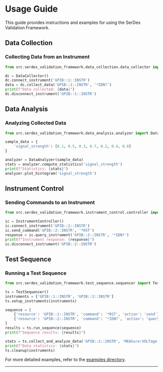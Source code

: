 # Usage Guide

This guide provides instructions and examples for using the SerDes Validation Framework.

## Data Collection

### Collecting Data from an Instrument

```python
from src.serdes_validation_framework.data_collection.data_collector import DataCollector

dc = DataCollector()
dc.connect_instrument('GPIB::1::INSTR')
data = dc.collect_data('GPIB::1::INSTR', '*IDN?')
print(f"Data collected: {data}")
dc.disconnect_instrument('GPIB::1::INSTR')
```

## Data Analysis

### Analyzing Collected Data

```python
from src.serdes_validation_framework.data_analysis.analyzer import DataAnalyzer

sample_data = {
    'signal_strength': [0.1, 0.5, 0.3, 0.7, 0.2, 0.4, 0.8]
}

analyzer = DataAnalyzer(sample_data)
stats = analyzer.compute_statistics('signal_strength')
print(f"Statistics: {stats}")
analyzer.plot_histogram('signal_strength')
```

## Instrument Control

### Sending Commands to an Instrument

```python
from src.serdes_validation_framework.instrument_control.controller import InstrumentController

ic = InstrumentController()
ic.connect_instrument('GPIB::2::INSTR')
ic.send_command('GPIB::2::INSTR', '*RST')
response = ic.query_instrument('GPIB::2::INSTR', '*IDN?')
print(f"Instrument response: {response}")
ic.disconnect_instrument('GPIB::2::INSTR')
```

## Test Sequence

### Running a Test Sequence

```python
from src.serdes_validation_framework.test_sequence.sequencer import TestSequencer

ts = TestSequencer()
instruments = ['GPIB::1::INSTR', 'GPIB::2::INSTR']
ts.setup_instruments(instruments)

sequence = [
    {'resource': 'GPIB::1::INSTR', 'command': '*RST', 'action': 'send'},
    {'resource': 'GPIB::2::INSTR', 'command': '*IDN?', 'action': 'query'}
]
results = ts.run_sequence(sequence)
print(f"Sequence results: {results}")

stats = ts.collect_and_analyze_data('GPIB::2::INSTR', 'MEASure:VOLTage:DC?', 'voltage')
print(f"Data statistics: {stats}")
ts.cleanup(instruments)
```

For more detailed examples, refer to the [examples directory](../examples/).

---